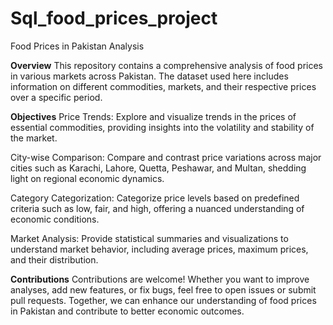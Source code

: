 # Sql_food_prices_project

Food Prices in Pakistan Analysis

**Overview**
This repository contains a comprehensive analysis of food prices in various markets across Pakistan. The dataset used here includes information on different commodities, markets, and their respective prices over a specific period.

**Objectives**
Price Trends: Explore and visualize trends in the prices of essential commodities, providing insights into the volatility and stability of the market.

City-wise Comparison: Compare and contrast price variations across major cities such as Karachi, Lahore, Quetta, Peshawar, and Multan, shedding light on regional economic dynamics.

Category Categorization: Categorize price levels based on predefined criteria such as low, fair, and high, offering a nuanced understanding of economic conditions.

Market Analysis: Provide statistical summaries and visualizations to understand market behavior, including average prices, maximum prices, and their distribution.

**Contributions**
Contributions are welcome! Whether you want to improve analyses, add new features, or fix bugs, feel free to open issues or submit pull requests. Together, we can enhance our understanding of food prices in Pakistan and contribute to better economic outcomes.
